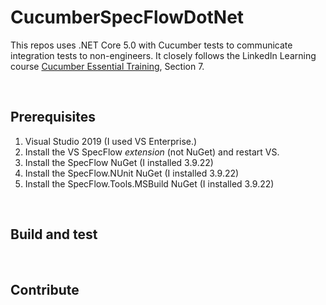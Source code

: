 # CucumberSpecFlowDotNet
This repos uses .NET Core 5.0 with Cucumber tests to communicate integration tests to non-engineers. It closely follows the LinkedIn Learning course [Cucumber Essential Training](https://www.linkedin.com/learning/cucumber-essential-training/), Section 7.


<br>

## Prerequisites
1. Visual Studio 2019 (I used VS Enterprise.)
2. Install the VS SpecFlow *extension* (not NuGet) and restart VS.
3. Install the SpecFlow NuGet (I installed 3.9.22)
4. Install the SpecFlow.NUnit NuGet (I installed 3.9.22)
5. Install the SpecFlow.Tools.MSBuild NuGet (I installed 3.9.22)

<br>

## Build and test

<br>

## Contribute
